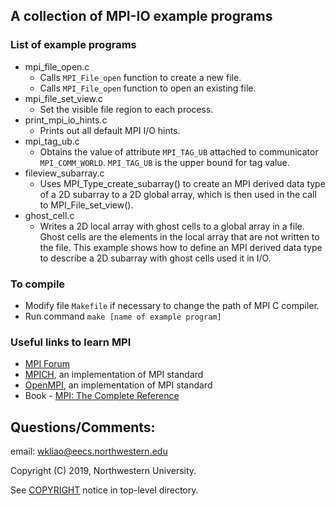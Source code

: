 ## A collection of MPI-IO example programs

### List of example programs
* mpi_file_open.c
  * Calls `MPI_File_open` function to create a new file.
  * Calls `MPI_File_open` function to open an existing file.
* mpi_file_set_view.c
  * Set the visible file region to each process.
* print_mpi_io_hints.c
  * Prints out all default MPI I/O hints.
* mpi_tag_ub.c
  * Obtains the value of attribute `MPI_TAG_UB` attached to communicator
    `MPI_COMM_WORLD`. `MPI_TAG_UB` is the upper bound for tag value.
* fileview_subarray.c
  * Uses MPI_Type_create_subarray() to create an MPI derived data type of a 2D
    subarray to a 2D global array, which is then used in the call to
    MPI_File_set_view().
* ghost_cell.c
  * Writes a 2D local array with ghost cells to a global array in a file. Ghost
    cells are the elements in the local array that are not written to the file.
    This example shows how to define an MPI derived data type to describe a 2D
    subarray with ghost cells used it in I/O.


### To compile
* Modify file `Makefile` if necessary to change the path of MPI C compiler.
* Run command `make [name of example program]`

### Useful links to learn MPI
* [MPI Forum](https://www.mpi-forum.org)
* [MPICH](https://www.mpich.org), an implementation of MPI standard
* [OpenMPI](https://www.open-mpi.org), an implementation of MPI standard
* Book - [MPI: The Complete Reference](http://www.netlib.org/utk/papers/mpi-book/mpi-book.html)

## Questions/Comments:
email: wkliao@eecs.northwestern.edu

Copyright (C) 2019, Northwestern University.

See [COPYRIGHT](COPYRIGHT) notice in top-level directory.

